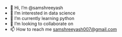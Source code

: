 - 👋 Hi, I’m @samshreeyash
- 👀 I’m interested in data science
- 🌱 I’m currently learning python
- 💞️ I’m looking to collaborate on 
- 📫 How to reach me samshreeyash007@gmail.com

<!---
samshreeyash/samshreeyash is a ✨ special ✨ repository because its `README.md` (this file) appears on your GitHub profile.
You can click the Preview link to take a look at your changes.
--->
